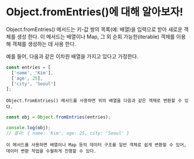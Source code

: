 # Object.fromEntries()에 대해 알아보자!

Object.fromEntries() 메서드는 키-값 쌍의 목록(예: 배열)을 입력으로 받아 새로운 객체를 생성 한다. 
이 메서드는 배열이나 Map, 그 외 순회 가능한(iterable) 객체를 이용해 객체를 생성하는 데 사용 한다. 

예를 들어, 다음과 같은 이차원 배열을 가지고 있다고 가정한다.

```javascript
const entries = [
  ['name', 'Kim'],
  ['age', 25],
  ['city', 'Seoul']
];
```

```
Object.fromEntries() 메서드를 사용하면 위의 배열을 다음과 같은 객체로 변환할 수 있다.
```

```javascript
const obj = Object.fromEntries(entries);

console.log(obj);
// 결과: { name: 'Kim', age: 25, city: 'Seoul' }
```

```
이 메서드를 사용하면 배열이나 Map 등의 데이터 구조를 일반 객체로 쉽게 변환할 수 있어, 데이터 변환 작업을 수월하게 진행할 수 있다.
```